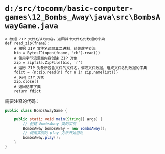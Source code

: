 # `d:/src/tocomm/basic-computer-games\12_Bombs_Away\java\src\BombsAwayGame.java`

```
# 根据 ZIP 文件名读取内容，返回其中文件名到数据的字典
def read_zip(fname):
    # 根据 ZIP 文件名读取其二进制，封装成字节流
    bio = BytesIO(open(fname, 'rb').read())
    # 使用字节流里面内容创建 ZIP 对象
    zip = zipfile.ZipFile(bio, 'r')
    # 遍历 ZIP 对象所包含文件的文件名，读取文件数据，组成文件名到数据的字典
    fdict = {n:zip.read(n) for n in zip.namelist()}
    # 关闭 ZIP 对象
    zip.close()
    # 返回结果字典
    return fdict
```

需要注释的代码：

```java
public class BombsAwayGame {

    public static void main(String[] args) {
        // 创建 BombsAway 类的实例
        BombsAway bombsAway = new BombsAway();
        // 调用实例的 play 方法开始游戏
        bombsAway.play();
    }
}
```